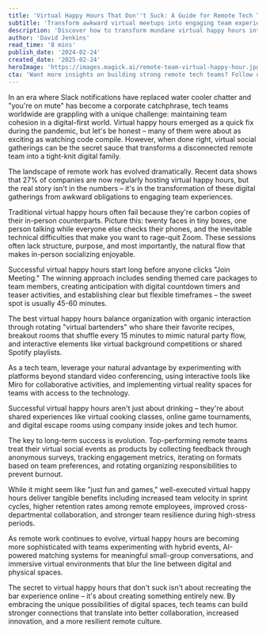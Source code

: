 ```yaml
---
title: 'Virtual Happy Hours That Don''t Suck: A Guide for Remote Tech Teams'
subtitle: 'Transform awkward virtual meetups into engaging team experiences'
description: 'Discover how to transform mundane virtual happy hours into engaging team experiences that actually work for remote tech teams. Learn practical strategies for creating meaningful digital connections, from innovative platform choices to structured activities that foster genuine interaction.'
author: 'David Jenkins'
read_time: '8 mins'
publish_date: '2024-02-24'
created_date: '2025-02-24'
heroImage: 'https://images.magick.ai/remote-team-virtual-happy-hour.jpg'
cta: 'Want more insights on building strong remote tech teams? Follow us on LinkedIn for weekly tips, expert interviews, and the latest trends in virtual team building.'
---
```


In an era where Slack notifications have replaced water cooler chatter and "you're on mute" has become a corporate catchphrase, tech teams worldwide are grappling with a unique challenge: maintaining team cohesion in a digital-first world. Virtual happy hours emerged as a quick fix during the pandemic, but let's be honest – many of them were about as exciting as watching code compile. However, when done right, virtual social gatherings can be the secret sauce that transforms a disconnected remote team into a tight-knit digital family.

The landscape of remote work has evolved dramatically. Recent data shows that 27% of companies are now regularly hosting virtual happy hours, but the real story isn't in the numbers – it's in the transformation of these digital gatherings from awkward obligations to engaging team experiences.

Traditional virtual happy hours often fail because they're carbon copies of their in-person counterparts. Picture this: twenty faces in tiny boxes, one person talking while everyone else checks their phones, and the inevitable technical difficulties that make you want to rage-quit Zoom. These sessions often lack structure, purpose, and most importantly, the natural flow that makes in-person socializing enjoyable.

Successful virtual happy hours start long before anyone clicks "Join Meeting." The winning approach includes sending themed care packages to team members, creating anticipation with digital countdown timers and teaser activities, and establishing clear but flexible timeframes – the sweet spot is usually 45-60 minutes.

The best virtual happy hours balance organization with organic interaction through rotating "virtual bartenders" who share their favorite recipes, breakout rooms that shuffle every 15 minutes to mimic natural party flow, and interactive elements like virtual background competitions or shared Spotify playlists.

As a tech team, leverage your natural advantage by experimenting with platforms beyond standard video conferencing, using interactive tools like Miro for collaborative activities, and implementing virtual reality spaces for teams with access to the technology.

Successful virtual happy hours aren't just about drinking – they're about shared experiences like virtual cooking classes, online game tournaments, and digital escape rooms using company inside jokes and tech humor.

The key to long-term success is evolution. Top-performing remote teams treat their virtual social events as products by collecting feedback through anonymous surveys, tracking engagement metrics, iterating on formats based on team preferences, and rotating organizing responsibilities to prevent burnout.

While it might seem like "just fun and games," well-executed virtual happy hours deliver tangible benefits including increased team velocity in sprint cycles, higher retention rates among remote employees, improved cross-departmental collaboration, and stronger team resilience during high-stress periods.

As remote work continues to evolve, virtual happy hours are becoming more sophisticated with teams experimenting with hybrid events, AI-powered matching systems for meaningful small-group conversations, and immersive virtual environments that blur the line between digital and physical spaces.

The secret to virtual happy hours that don't suck isn't about recreating the bar experience online – it's about creating something entirely new. By embracing the unique possibilities of digital spaces, tech teams can build stronger connections that translate into better collaboration, increased innovation, and a more resilient remote culture.